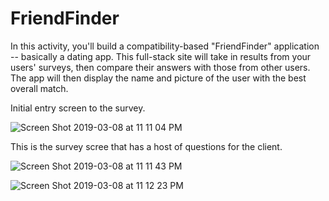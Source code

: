 # FriendFinder

In this activity, you'll build a compatibility-based "FriendFinder" application -- basically a dating app. This full-stack site will take in results from your users' surveys, then compare their answers with those from other users. The app will then display the name and picture of the user with the best overall match.


Initial entry screen to the survey.

![Screen Shot 2019-03-08 at 11 11 04 PM](https://user-images.githubusercontent.com/45025352/54066849-24b6c580-41fd-11e9-96e1-5bf36dc367b5.png)

This is the survey scree that has a host of questions for the client.

![Screen Shot 2019-03-08 at 11 11 43 PM](https://user-images.githubusercontent.com/45025352/54066880-8aa34d00-41fd-11e9-8ef9-36297ef54afb.png)

![Screen Shot 2019-03-08 at 11 12 23 PM](https://user-images.githubusercontent.com/45025352/54066890-b1fa1a00-41fd-11e9-9a6a-f063785a17b9.png)
